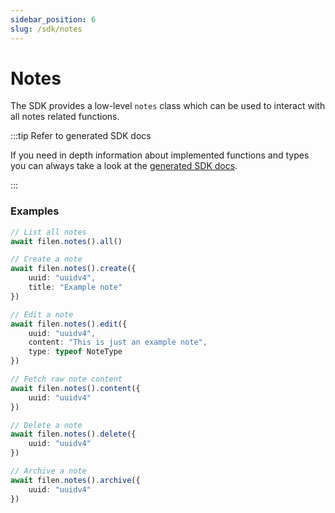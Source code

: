 ```yaml
---
sidebar_position: 6
slug: /sdk/notes
---
```


# Notes

The SDK provides a low-level `notes` class which can be used to interact with all notes related functions.

:::tip Refer to generated SDK docs

If you need in depth information about implemented functions and types you can always take a look at the [generated SDK docs](https://sdk-ts-docs.filen.io/classes/_internal_.Notes.html).

:::

### Examples

```ts
// List all notes
await filen.notes().all()

// Create a note
await filen.notes().create({
	uuid: "uuidv4",
	title: "Example note"
})

// Edit a note
await filen.notes().edit({
	uuid: "uuidv4",
	content: "This is just an example note",
	type: typeof NoteType
})

// Fetch raw note content
await filen.notes().content({
	uuid: "uuidv4"
})

// Delete a note
await filen.notes().delete({
	uuid: "uuidv4"
})

// Archive a note
await filen.notes().archive({
	uuid: "uuidv4"
})
```
